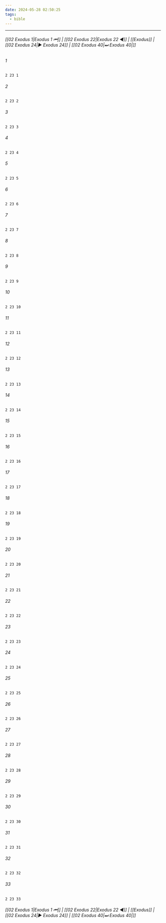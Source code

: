 ```yaml
---
date: 2024-05-28 02:50:25
tags:
  - bible
---
```

___

###### [[02 Exodus 1|Exodus 1 ⏮]] | [[02 Exodus 22|Exodus 22 ◀]] | [[Exodus]] | [[02 Exodus 24|▶ Exodus 24]] | [[02 Exodus 40|⏭ Exodus 40|]]

###### 1
``` verse
2 23 1 
```
###### 2
``` verse
2 23 2 
```
###### 3
``` verse
2 23 3 
```
###### 4
``` verse
2 23 4 
```
###### 5
``` verse
2 23 5 
```
###### 6
``` verse
2 23 6 
```
###### 7
``` verse
2 23 7 
```
###### 8
``` verse
2 23 8 
```
###### 9
``` verse
2 23 9 
```
###### 10
``` verse
2 23 10 
```
###### 11
``` verse
2 23 11 
```
###### 12
``` verse
2 23 12 
```
###### 13
``` verse
2 23 13 
```
###### 14
``` verse
2 23 14 
```
###### 15
``` verse
2 23 15 
```
###### 16
``` verse
2 23 16 
```
###### 17
``` verse
2 23 17 
```
###### 18
``` verse
2 23 18 
```
###### 19
``` verse
2 23 19 
```
###### 20
``` verse
2 23 20 
```
###### 21
``` verse
2 23 21 
```
###### 22
``` verse
2 23 22 
```
###### 23
``` verse
2 23 23 
```
###### 24
``` verse
2 23 24 
```
###### 25
``` verse
2 23 25 
```
###### 26
``` verse
2 23 26 
```
###### 27
``` verse
2 23 27 
```
###### 28
``` verse
2 23 28 
```
###### 29
``` verse
2 23 29 
```
###### 30
``` verse
2 23 30 
```
###### 31
``` verse
2 23 31 
```
###### 32
``` verse
2 23 32 
```
###### 33
``` verse
2 23 33 
```

###### [[02 Exodus 1|Exodus 1 ⏮]] | [[02 Exodus 22|Exodus 22 ◀]] | [[Exodus]] | [[02 Exodus 24|▶ Exodus 24]] | [[02 Exodus 40|⏭ Exodus 40|]]

